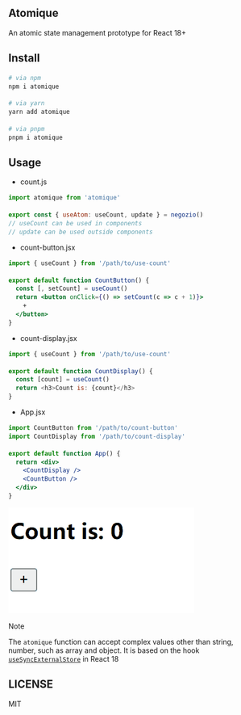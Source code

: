 ## Atomique

An atomic state management prototype for React 18+

## Install

```sh
# via npm
npm i atomique

# via yarn
yarn add atomique

# via pnpm
pnpm i atomique
```

## Usage

* count.js

```js
import atomique from 'atomique'

export const { useAtom: useCount, update } = negozio()
// useCount can be used in components
// update can be used outside components
```

* count-button.jsx

```jsx
import { useCount } from '/path/to/use-count'

export default function CountButton() {
  const [, setCount] = useCount()
  return <button onClick={() => setCount(c => c + 1)}>
    +
  </button>
}
```

* count-display.jsx

```js
import { useCount } from '/path/to/use-count'

export default function CountDisplay() {
  const [count] = useCount()
  return <h3>Count is: {count}</h3>
}
```

* App.jsx

```jsx
import CountButton from '/path/to/count-button'
import CountDisplay from '/path/to/count-display'

export default function App() {
  return <div>
    <CountDisplay />
    <CountButton />
  </div>
}
```

![Count Gif](magasin-count.gif)

> [!NOTE]
> The `atomique` function can accept complex values other than string, number, such as array and object.
> It is based on the hook [`useSyncExternalStore`](https://react.dev/reference/react/useSyncExternalStore) in React 18

## LICENSE

MIT
